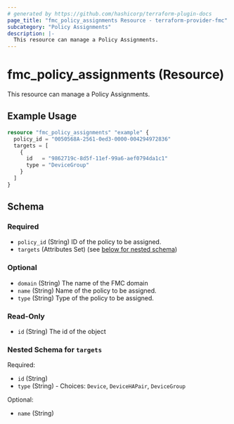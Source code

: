 ```yaml
---
# generated by https://github.com/hashicorp/terraform-plugin-docs
page_title: "fmc_policy_assignments Resource - terraform-provider-fmc"
subcategory: "Policy Assignments"
description: |-
  This resource can manage a Policy Assignments.
---
```


# fmc_policy_assignments (Resource)

This resource can manage a Policy Assignments.

## Example Usage

```terraform
resource "fmc_policy_assignments" "example" {
  policy_id = "0050568A-2561-0ed3-0000-004294972836"
  targets = [
    {
      id   = "9862719c-8d5f-11ef-99a6-aef0794da1c1"
      type = "DeviceGroup"
    }
  ]
}
```

<!-- schema generated by tfplugindocs -->
## Schema

### Required

- `policy_id` (String) ID of the policy to be assigned.
- `targets` (Attributes Set) (see [below for nested schema](#nestedatt--targets))

### Optional

- `domain` (String) The name of the FMC domain
- `name` (String) Name of the policy to be assigned.
- `type` (String) Type of the policy to be assigned.

### Read-Only

- `id` (String) The id of the object

<a id="nestedatt--targets"></a>
### Nested Schema for `targets`

Required:

- `id` (String)
- `type` (String) - Choices: `Device`, `DeviceHAPair`, `DeviceGroup`

Optional:

- `name` (String)
